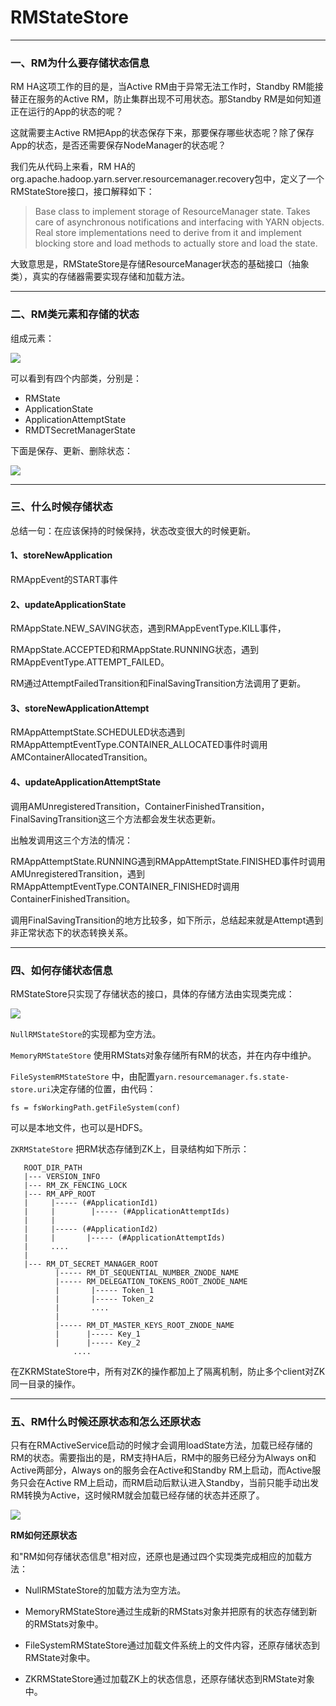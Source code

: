 # RMStateStore #

----------

### 一、RM为什么要存储状态信息 ###

RM HA这项工作的目的是，当Active RM由于异常无法工作时，Standby RM能接替正在服务的Active RM，防止集群出现不可用状态。那Standby RM是如何知道正在运行的App的状态的呢？

这就需要主Active RM把App的状态保存下来，那要保存哪些状态呢？除了保存App的状态，是否还需要保存NodeManager的状态呢？

我们先从代码上来看，RM HA的org.apache.hadoop.yarn.server.resourcemanager.recovery包中，定义了一个RMStateStore接口，接口解释如下：

> Base class to implement storage of ResourceManager state. Takes care of asynchronous notifications and interfacing with YARN objects. Real store implementations need to derive from it and implement blocking store and load methods to actually store and load the state.

大致意思是，RMStateStore是存储ResourceManager状态的基础接口（抽象类），真实的存储器需要实现存储和加载方法。

----------

### 二、RM类元素和存储的状态 ###

组成元素：

![](https://github.com/loull521/hadoop-yarn-src-read/raw/master/raw/pictures/RMStateStore/RMStateStore.png)

可以看到有四个内部类，分别是：

- RMState
- ApplicationState
- ApplicationAttemptState
- RMDTSecretManagerState

下面是保存、更新、删除状态：

![](https://github.com/loull521/hadoop-yarn-src-read/raw/master/raw/pictures/RMStateStore/RMStateStore_crud.png)

----------

### 三、什么时候存储状态 ###

总结一句：在应该保持的时候保持，状态改变很大的时候更新。

#### 1、storeNewApplication ####

RMAppEvent的START事件

#### 2、updateApplicationState ####

RMAppState.NEW_SAVING状态，遇到RMAppEventType.KILL事件，

RMAppState.ACCEPTED和RMAppState.RUNNING状态，遇到RMAppEventType.ATTEMPT_FAILED。

RM通过AttemptFailedTransition和FinalSavingTransition方法调用了更新。

#### 3、storeNewApplicationAttempt ####

RMAppAttemptState.SCHEDULED状态遇到RMAppAttemptEventType.CONTAINER_ALLOCATED事件时调用AMContainerAllocatedTransition。

#### 4、updateApplicationAttemptState ####

调用AMUnregisteredTransition，ContainerFinishedTransition，FinalSavingTransition这三个方法都会发生状态更新。

出触发调用这三个方法的情况：

RMAppAttemptState.RUNNING遇到RMAppAttemptState.FINISHED事件时调用AMUnregisteredTransition，遇到RMAppAttemptEventType.CONTAINER_FINISHED时调用ContainerFinishedTransition。

调用FinalSavingTransition的地方比较多，如下所示，总结起来就是Attempt遇到非正常状态下的状态转换关系。

----------

### 四、如何存储状态信息 ###

RMStateStore只实现了存储状态的接口，具体的存储方法由实现类完成：

![](https://github.com/loull521/hadoop-yarn-src-read/raw/master/raw/pictures/RMStateStore/RMStateStore_inherit.jpg)

`NullRMStateStore`的实现都为空方法。

`MemoryRMStateStore` 使用RMStats对象存储所有RM的状态，并在内存中维护。

`FileSystemRMStateStore` 中，由配置`yarn.resourcemanager.fs.state-store.uri`决定存储的位置，由代码：

	fs = fsWorkingPath.getFileSystem(conf)
可以是本地文件，也可以是HDFS。

`ZKRMStateStore` 把RM状态存储到ZK上，目录结构如下所示：

	   ROOT_DIR_PATH
	   |--- VERSION_INFO
	   |--- RM_ZK_FENCING_LOCK
	   |--- RM_APP_ROOT
	   |     |----- (#ApplicationId1)
	   |     |        |----- (#ApplicationAttemptIds)
	   |     |
	   |     |----- (#ApplicationId2)
	   |     |       |----- (#ApplicationAttemptIds)
	   |     ....
	   |
	   |--- RM_DT_SECRET_MANAGER_ROOT
	          |----- RM_DT_SEQUENTIAL_NUMBER_ZNODE_NAME
	          |----- RM_DELEGATION_TOKENS_ROOT_ZNODE_NAME
	          |       |----- Token_1
	          |       |----- Token_2
	          |       ....
	          |
	          |----- RM_DT_MASTER_KEYS_ROOT_ZNODE_NAME
	          |      |----- Key_1
	          |      |----- Key_2
                  ....

在ZKRMStateStore中，所有对ZK的操作都加上了隔离机制，防止多个client对ZK同一目录的操作。

----------

### 五、RM什么时候还原状态和怎么还原状态 ###

只有在RMActiveService启动的时候才会调用loadState方法，加载已经存储的RM的状态。需要指出的是，RM支持HA后，RM中的服务已经分为Always on和Active两部分，Always on的服务会在Active和Standby RM上启动，而Active服务只会在Active RM上启动，而RM启动后默认进入Standby，当前只能手动出发RM转换为Active，这时候RM就会加载已经存储的状态并还原了。

![](https://github.com/loull521/hadoop-yarn-src-read/raw/master/raw/pictures/RMStateStore/RMStateStore_loadState.png)

**RM如何还原状态**

和"RM如何存储状态信息"相对应，还原也是通过四个实现类完成相应的加载方法：

- NullRMStateStore的加载方法为空方法。

- MemoryRMStateStore通过生成新的RMStats对象并把原有的状态存储到新的RMStats对象中。

- FileSystemRMStateStore通过加载文件系统上的文件内容，还原存储状态到RMState对象中。

- ZKRMStateStore通过加载ZK上的状态信息，还原存储状态到RMState对象中。